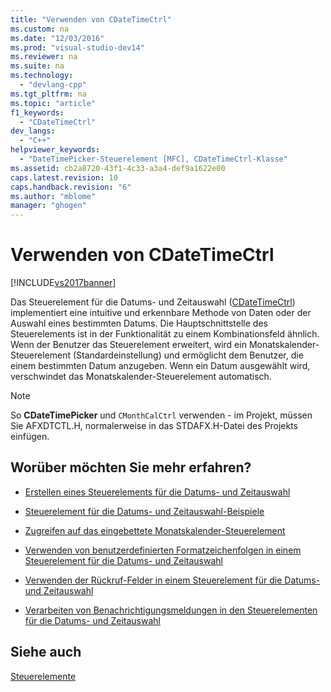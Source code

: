 ```yaml
---
title: "Verwenden von CDateTimeCtrl"
ms.custom: na
ms.date: "12/03/2016"
ms.prod: "visual-studio-dev14"
ms.reviewer: na
ms.suite: na
ms.technology: 
  - "devlang-cpp"
ms.tgt_pltfrm: na
ms.topic: "article"
f1_keywords: 
  - "CDateTimeCtrl"
dev_langs: 
  - "C++"
helpviewer_keywords: 
  - "DateTimePicker-Steuerelement [MFC], CDateTimeCtrl-Klasse"
ms.assetid: cb2a8720-43f1-4c33-a3a4-def9a1622e00
caps.latest.revision: 10
caps.handback.revision: "6"
ms.author: "mblome"
manager: "ghogen"
---
```

# Verwenden von CDateTimeCtrl
[!INCLUDE[vs2017banner](../assembler/inline/includes/vs2017banner.md)]

Das Steuerelement für die Datums\- und Zeitauswahl \([CDateTimeCtrl](../mfc/reference/cdatetimectrl-class.md)\) implementiert eine intuitive und erkennbare Methode von Daten oder der Auswahl eines bestimmten Datums.  Die Hauptschnittstelle des Steuerelements ist in der Funktionalität zu einem Kombinationsfeld ähnlich.  Wenn der Benutzer das Steuerelement erweitert, wird ein Monatskalender\-Steuerelement \(Standardeinstellung\) und ermöglicht dem Benutzer, die einem bestimmten Datum anzugeben.  Wenn ein Datum ausgewählt wird, verschwindet das Monatskalender\-Steuerelement automatisch.  
  
> [!NOTE]
>  So **CDateTimePicker** und `CMonthCalCtrl` verwenden \- im Projekt, müssen Sie AFXDTCTL.H, normalerweise in das STDAFX.H\-Datei des Projekts einfügen.  
  
## Worüber möchten Sie mehr erfahren?  
  
-   [Erstellen eines Steuerelements für die Datums\- und Zeitauswahl](../mfc/creating-the-date-and-time-picker-control.md)  
  
-   [Steuerelement für die Datums\- und Zeitauswahl\-Beispiele](../mfc/date-and-time-picker-control-examples.md)  
  
-   [Zugreifen auf das eingebettete Monatskalender\-Steuerelement](../mfc/accessing-the-embedded-month-calendar-control.md)  
  
-   [Verwenden von benutzerdefinierten Formatzeichenfolgen in einem Steuerelement für die Datums\- und Zeitauswahl](../mfc/using-custom-format-strings-in-a-date-and-time-picker-control.md)  
  
-   [Verwenden der Rückruf\-Felder in einem Steuerelement für die Datums\- und Zeitauswahl](../mfc/using-callback-fields-in-a-date-and-time-picker-control.md)  
  
-   [Verarbeiten von Benachrichtigungsmeldungen in den Steuerelementen für die Datums\- und Zeitauswahl](../mfc/processing-notification-messages-in-date-and-time-picker-controls.md)  
  
## Siehe auch  
 [Steuerelemente](../mfc/controls-mfc.md)
